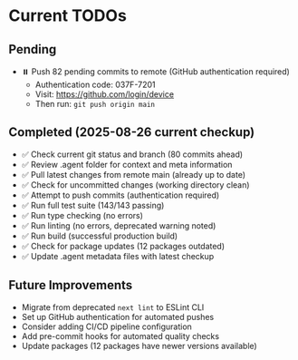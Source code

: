 # Current TODOs

## Pending
- ⏸️ Push 82 pending commits to remote (GitHub authentication required)
  - Authentication code: 037F-7201
  - Visit: https://github.com/login/device
  - Then run: `git push origin main`

## Completed (2025-08-26 current checkup)
- ✅ Check current git status and branch (80 commits ahead)
- ✅ Review .agent folder for context and meta information
- ✅ Pull latest changes from remote main (already up to date)
- ✅ Check for uncommitted changes (working directory clean)
- ✅ Attempt to push commits (authentication required)
- ✅ Run full test suite (143/143 passing)
- ✅ Run type checking (no errors)
- ✅ Run linting (no errors, deprecated warning noted)
- ✅ Run build (successful production build)
- ✅ Check for package updates (12 packages outdated)
- ✅ Update .agent metadata files with latest checkup

## Future Improvements
- Migrate from deprecated `next lint` to ESLint CLI
- Set up GitHub authentication for automated pushes
- Consider adding CI/CD pipeline configuration
- Add pre-commit hooks for automated quality checks
- Update packages (12 packages have newer versions available)